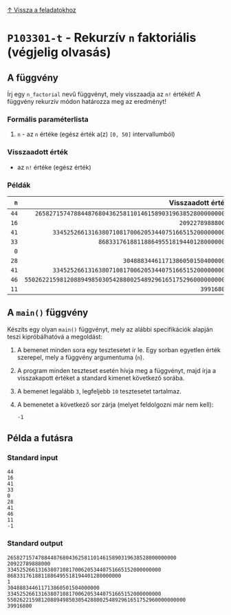 
[↑ Vissza a feladatokhoz](./README.md)

# `P103301-t` - Rekurzív `n` faktoriális (végjelig olvasás)

## A függvény

Írj egy `n_factorial` nevű függvényt, mely visszaadja az `n!` értékét! A függvény rekurzív módon határozza meg az eredményt!

### Formális paraméterlista

1. `n` - az `n` értéke (egész érték a(z) `[0, 50]` intervallumból)

### Visszaadott érték

* az `n!` értéke (egész érték)

### Példák

| `n` | Visszaadott érték | 
| ---: | --: | 
| `44` | `2658271574788448768043625811014615890319638528000000000` | 
| `16` | `20922789888000` | 
| `41` | `33452526613163807108170062053440751665152000000000` | 
| `33` | `8683317618811886495518194401280000000` | 
| `0` | `1` | 
| `28` | `304888344611713860501504000000` | 
| `41` | `33452526613163807108170062053440751665152000000000` | 
| `46` | `5502622159812088949850305428800254892961651752960000000000` | 
| `11` | `39916800` | 

## A `main()` függvény

Készíts egy olyan `main()` függvényt, mely az alábbi specifikációk alapján teszi kipróbálhatóvá a megoldást:

1. A bemenet minden sora egy tesztesetet ír le. Egy sorban egyetlen érték szerepel, mely a függvény argumentuma (`n`).
1. A program minden teszteset esetén hívja meg a függvényt, majd írja a visszakapott értéket a standard kimenet következő sorába.
1. A bemenet legalább `3`, legfeljebb `10` tesztesetet tartalmaz.
1. A bemenetet a következő sor zárja (melyet feldolgozni már nem kell):

	```
	-1
	```

## Példa a futásra

### Standard input

```
44
16
41
33
0
28
41
46
11
-1
```

### Standard output

```
2658271574788448768043625811014615890319638528000000000
20922789888000
33452526613163807108170062053440751665152000000000
8683317618811886495518194401280000000
1
304888344611713860501504000000
33452526613163807108170062053440751665152000000000
5502622159812088949850305428800254892961651752960000000000
39916800
```